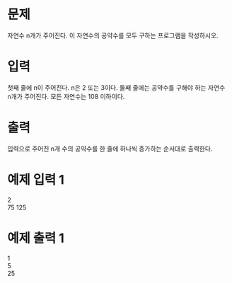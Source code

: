 # 문제
자연수 n개가 주어진다. 이 자연수의 공약수를 모두 구하는 프로그램을 작성하시오.

# 입력
첫째 줄에 n이 주어진다. n은 2 또는 3이다. 둘째 줄에는 공약수를 구해야 하는 자연수 n개가 주어진다. 모든 자연수는 108 이하이다.

# 출력
입력으로 주어진 n개 수의 공약수를 한 줄에 하나씩 증가하는 순서대로 출력한다.

# 예제 입력 1 
2  
75 125
# 예제 출력 1 
1  
5  
25
